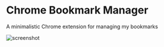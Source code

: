 # Chrome Bookmark Manager

A minimalistic Chrome extension for managing my bookmarks

![screenshot](https://user-images.githubusercontent.com/29825015/234995587-4481dc9b-fceb-4d10-99f0-64a2a67fb15d.png)




